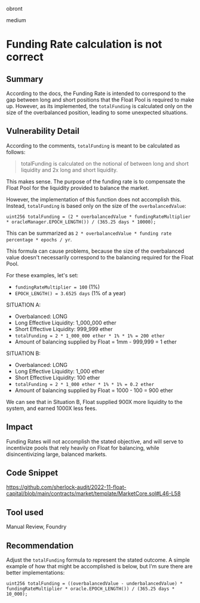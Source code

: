 obront

medium

# Funding Rate calculation is not correct

## Summary

According to the docs, the Funding Rate is intended to correspond to the gap between long and short positions that the Float Pool is required to make up. However, as its implemented, the `totalFunding` is calculated only on the size of the overbalanced position, leading to some unexpected situations.

## Vulnerability Detail

According to the comments, `totalFunding` is meant to be calculated as follows:

> totalFunding is calculated on the notional of between long and short liquidity and 2x long and short liquidity. 

This makes sense. The purpose of the funding rate is to compensate the Float Pool for the liquidity provided to balance the market.

However, the implementation of this function does not accomplish this. Instead, `totalFunding` is based only on the size of the `overbalancedValue`:

```solidity
uint256 totalFunding = (2 * overbalancedValue * fundingRateMultiplier * oracleManager.EPOCH_LENGTH()) / (365.25 days * 10000);
```
This can be summarized as `2 * overbalancedValue * funding rate percentage * epochs / yr`.

This formula can cause problems, because the size of the overbalanced value doesn't necessarily correspond to the balancing required for the Float Pool. 

For these examples, let's set:
- `fundingRateMultiplier = 100` (1%)
- `EPOCH_LENGTH() = 3.6525 days` (1% of a year)

SITUATION A:
- Overbalanced: LONG
- Long Effective Liquidity: 1_000_000 ether
- Short Effective Liquidity: 999_999 ether
- `totalFunding = 2 * 1_000_000 ether * 1% * 1% = 200 ether`
- Amount of balancing supplied by Float = 1mm - 999,999 = 1 ether

SITUATION B:
- Overbalanced: LONG
- Long Effective Liquidity: 1_000 ether
- Short Effective Liquidity: 100 ether
- `totalFunding = 2 * 1_000 ether * 1% * 1% = 0.2 ether`
- Amount of balancing supplied by Float = 1000 - 100 = 900 ether

We can see that in Situation B, Float supplied 900X more liquidity to the system, and earned 1000X less fees.

## Impact

Funding Rates will not accomplish the stated objective, and will serve to incentivize pools that rely heavily on Float for balancing, while disincentivizing large, balanced markets.

## Code Snippet

https://github.com/sherlock-audit/2022-11-float-capital/blob/main/contracts/market/template/MarketCore.sol#L46-L58

## Tool used

Manual Review, Foundry

## Recommendation

Adjust the `totalFunding` formula to represent the stated outcome. A simple example of how that might be accomplished is below, but I'm sure there are better implementations:

```solidity
uint256 totalFunding = ((overbalancedValue - underbalancedValue) * fundingRateMultiplier * oracle.EPOCH_LENGTH()) / (365.25 days * 10_000);
```